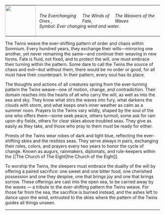 <hr style="margin: 0;">
<span style="margin:0; display: inline-flex; align-items: center; gap: 3px;">
  <img src="The Twins.png" width="100" style="margin:0; margin-right: 8px;">
  <span style="margin:0; display: flex; flex-direction: column;">
    <span style="margin:0; display: inline-flex; gap: 3px;">
      <em>The Everchanging Ones ,</em>
      <em>The Winds of Fate,</em>
      <em>The Weavers of the Waves</em>
    </span>
    <span><em>Symbol: Ever changing wind and water.</em></span>
  </span>
</span>
<hr style="margin: 0;">

The Twins weave the ever-shifting pattern of order and chaos within Somnium. Every hundred years, they exchange their wills—mirroring one another, yet never remaining the same—and continue their weaving in new forms. Fate is fluid, not fixed, and to protect the will, one must embrace their turning within the pattern. Some dare to call the Twins the source of chaos and evil—but without them, there would be no order or good, for all must have their counterpart. In their pattern, every soul has its place.

The thoughts and actions of all creatures spring from the ever-turning pattern the Twins weave—one of motion, change, and contradiction. Their domain reaches into the hearts of all who carry the will, as well as into the sea and sky. They know what stirs the waves into fury, what darkens the clouds with storm, and what keeps one’s inner weather as calm as a summer noon. Prayers to the Twins vary wildly, shaped by the soul of the one who offers them—some seek peace, others turmoil; some ask for rain upon dry fields, others for clear skies above troubled seas. They give as easily as they take, and those who pray to them must be ready for either.

Priests of the Twins wear robes of dark and light blue, reflecting the ever-shifting skies and the restless seas. They serve always in pairs, exchanging their roles, colors, and prayers every two years to honor the cycle of change. Known as augurs, rainmakers, diplomats, and rule-keepers within the [[The Church of The Eight|the Church of the Eight]].

To worship the Twins, the sleepers must embrace the duality of the will by offering a paired sacrifice: one sweet and one bitter food, one cherished possession and one they despise, one that brings joy and one that brings sorrow. These offerings are cast into the open sea, to be carried away by the waves — a tribute to the ever-shifting pattern the Twins weave. For those far from the sea, the sacrifice is burned instead, and the ashes left to dance upon the wind, entrusted to the skies where the pattern of the Twins guides all things unseen.
<hr style="margin: 0;">